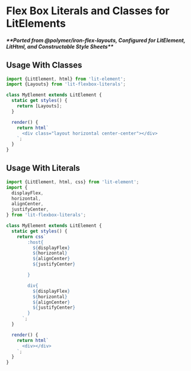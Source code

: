 # Flex Box Literals and Classes for LitElements

##### \*\*Ported from @polymer/iron-flex-layouts, Configured for LitElement, LitHtml, and Constructable Style Sheets\*\*

## Usage With Classes

```js
import {LitElement, html} from 'lit-element';
import {Layouts} from 'lit-flexbox-literals';

class MyElement extends LitElement {
  static get styles() {
    return [Layouts];
  }

  render() {
    return html`
      <div class="layout horizontal center-center"></div>
    `;
  }
}
```

## Usage With Literals

```js
import {LitElement, html, css} from 'lit-element';
import {
  displayFlex,
  horizontal,
  alignCenter,
  justifyCenter,
} from 'lit-flexbox-literals';

class MyElement extends LitElement {
  static get styles() {
    return css`
        :host{
          ${displayFlex}
          ${horizontal}
          ${alignCenter}
          ${justifyCenter}

        }

        div{
          ${displayFlex}
          ${horizontal}
          ${alignCenter}
          ${justifyCenter}
        }
      `;
  }

  render() {
    return html`
      <div></div>
    `;
  }
}
```
